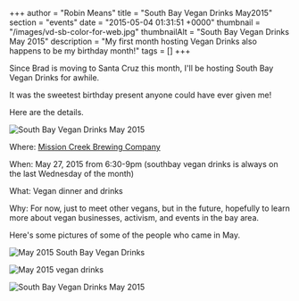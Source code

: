 +++
author = "Robin Means"
title = "South Bay Vegan Drinks May2015"
section = "events"
date = "2015-05-04 01:31:51 +0000"
thumbnail = "/images/vd-sb-color-for-web.jpg"
thumbnailAlt = "South Bay Vegan Drinks May 2015"
description = "My first month hosting Vegan Drinks also happens to be my birthday month!"
tags = []
+++

Since Brad is moving to Santa Cruz this month, I'll be hosting South Bay Vegan Drinks for awhile.

It was the sweetest birthday present anyone could have ever given me!

Here are the details.

![South Bay Vegan Drinks May 2015](/images/VDflier-for-web.jpg)

Where: [Mission Creek Brewing Company](http://www.yelp.com/biz/mission-creek-brewing-co-san-jose)

When: May 27, 2015 from 6:30-9pm (southbay vegan drinks is always on the last Wednesday of the month)

What: Vegan dinner and drinks

Why: For now, just to meet other vegans, but in the future, hopefully to learn more about vegan businesses, activism, and events in the bay area.

Here's some pictures of some of the people who came in May.

![May 2015 South Bay Vegan Drinks](/images/vegandrinks-may2015.jpeg)

![May 2015 vegan drinks](/images/vegan-drinks-may2015-2.jpeg)

![South Bay Vegan Drinks May 2015](/images/5-27-15.JPG)

